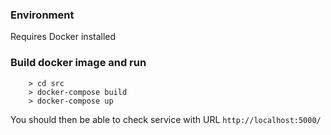 ### Environment
Requires Docker installed
### Build docker image and run
```
    > cd src
    > docker-compose build
    > docker-compose up
```
You should then be able to check service with URL `http://localhost:5000/`
